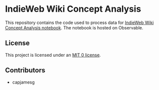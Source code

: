 # IndieWeb Wiki Concept Analysis

This repository contains the code used to process data for [IndieWeb Wiki Concept Analysis notebook](https://observablehq.com/d/670f8bb879a2d5c9). The notebook is hosted on Observable.

## License

This project is licensed under an [MIT 0 license](LICENSE).

## Contributors

- capjamesg
